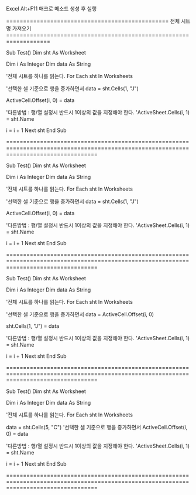 Excel Alt+F11 매크로 메소드 생성 후 실행

================================================ 전체 시트명 가져오기 ===================================================================

Sub Test()
Dim sht As Worksheet

Dim i As Integer
Dim data As String

'전체 시트를 하나를 읽는다.
For Each sht In Worksheets

'선택한 셀 기준으로 행을 증가하면서
data = sht.Cells(1, "J")

ActiveCell.Offset(i, 0) = data

'다른방법 : 행/열 설정시 반드시 1이상의 값을 지정해야 한다.
'ActiveSheet.Cells(i, 1) = sht.Name

i = i + 1
Next sht
End Sub

=======================================================================================================================================


Sub Test()
Dim sht As Worksheet

Dim i As Integer
Dim data As String

'전체 시트를 하나를 읽는다.
For Each sht In Worksheets

'선택한 셀 기준으로 행을 증가하면서
data = sht.Cells(1, "J")

ActiveCell.Offset(i, 0) = data

'다른방법 : 행/열 설정시 반드시 1이상의 값을 지정해야 한다.
'ActiveSheet.Cells(i, 1) = sht.Name

i = i + 1
Next sht
End Sub

=======================================================================================================================================

Sub Test()
Dim sht As Worksheet

Dim i As Integer
Dim data As String

'전체 시트를 하나를 읽는다.
For Each sht In Worksheets

'선택한 셀 기준으로 행을 증가하면서
data = ActiveCell.Offset(i, 0)

sht.Cells(1, "J") = data

'다른방법 : 행/열 설정시 반드시 1이상의 값을 지정해야 한다.
'ActiveSheet.Cells(i, 1) = sht.Name

i = i + 1
Next sht
End Sub

=======================================================================================================================================


Sub Test()
Dim sht As Worksheet

Dim i As Integer
Dim data As String

'전체 시트를 하나를 읽는다.
For Each sht In Worksheets

data = sht.Cells(5, "C")
'선택한 셀 기준으로 행을 증가하면서
ActiveCell.Offset(i, 0) = data

'다른방법 : 행/열 설정시 반드시 1이상의 값을 지정해야 한다.
'ActiveSheet.Cells(i, 1) = sht.Name

i = i + 1
Next sht
End Sub

=======================================================================================================================================
